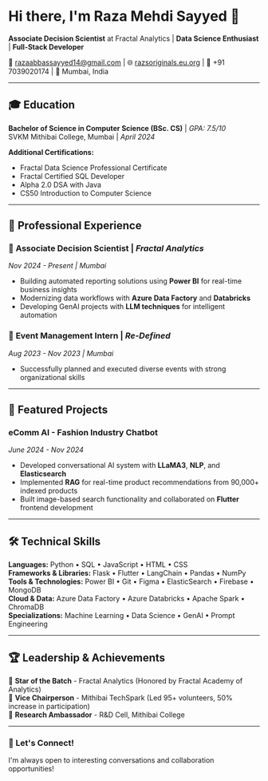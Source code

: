 # Hi there, I'm Raza Mehdi Sayyed 👋

**Associate Decision Scientist** at Fractal Analytics | **Data Science Enthusiast** | **Full-Stack Developer**

📧 razaabbassayyed14@gmail.com | 🌐 [razsoriginals.eu.org](https://razsoriginals.eu.org) | 📱 +91 7039020174 | 📍 Mumbai, India

---

## 🎓 Education

**Bachelor of Science in Computer Science (BSc. CS)** | *GPA: 7.5/10*  
SVKM Mithibai College, Mumbai | *April 2024*

**Additional Certifications:**
- Fractal Data Science Professional Certificate
- Fractal Certified SQL Developer
- Alpha 2.0 DSA with Java
- CS50 Introduction to Computer Science

---

## 💼 Professional Experience

### 🔹 **Associate Decision Scientist** | *Fractal Analytics*
*Nov 2024 - Present | Mumbai*
- Building automated reporting solutions using **Power BI** for real-time business insights
- Modernizing data workflows with **Azure Data Factory** and **Databricks**
- Developing GenAI projects with **LLM techniques** for intelligent automation

### 🔹 **Event Management Intern** | *Re-Defined*
*Aug 2023 - Nov 2023 | Mumbai*
- Successfully planned and executed diverse events with strong organizational skills

---

## 🚀 Featured Projects

### **eComm AI - Fashion Industry Chatbot**
*June 2024 - Nov 2024*
- Developed conversational AI system with **LLaMA3**, **NLP**, and **Elasticsearch**
- Implemented **RAG** for real-time product recommendations from 90,000+ indexed products
- Built image-based search functionality and collaborated on **Flutter** frontend development

---

## 🛠️ Technical Skills

**Languages:** Python • SQL • JavaScript • HTML • CSS  
**Frameworks & Libraries:** Flask • Flutter • LangChain • Pandas • NumPy  
**Tools & Technologies:** Power BI • Git • Figma • ElasticSearch • Firebase • MongoDB  
**Cloud & Data:** Azure Data Factory • Azure Databricks • Apache Spark • ChromaDB  
**Specializations:** Machine Learning • Data Science • GenAI • Prompt Engineering

---

## 🏆 Leadership & Achievements

🌟 **Star of the Batch** - Fractal Analytics (Honored by Fractal Academy of Analytics)  
👑 **Vice Chairperson** - Mithibai TechSpark (Led 95+ volunteers, 50% increase in participation)  
🔬 **Research Ambassador** - R&D Cell, Mithibai College

---

### 💬 Let's Connect!
I'm always open to interesting conversations and collaboration opportunities!
